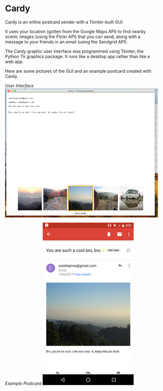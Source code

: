 # Cardy
Cardy is an online postcard sender with a Tkinter-built GUI.

It uses your location (gotten from the Google Maps API) to find nearby scenic images (using the Flickr API) that you can send, along with a message to your friends in an email (using the Sendgrid API). 

The Cardy graphic user interface was programmed using Tkinter, the Python Tk graphics package. It runs like a desktop app rather than like a web app.

Here are some pictures of the GUI and an example postcard created with Cardy.

*User Interface*
<img src="cardyGUI.png" width="1000">


*Example Postcard*
<img src="cardyemail.png" width="300">
